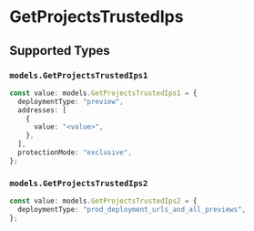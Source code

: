 # GetProjectsTrustedIps


## Supported Types

### `models.GetProjectsTrustedIps1`

```typescript
const value: models.GetProjectsTrustedIps1 = {
  deploymentType: "preview",
  addresses: [
    {
      value: "<value>",
    },
  ],
  protectionMode: "exclusive",
};
```

### `models.GetProjectsTrustedIps2`

```typescript
const value: models.GetProjectsTrustedIps2 = {
  deploymentType: "prod_deployment_urls_and_all_previews",
};
```

